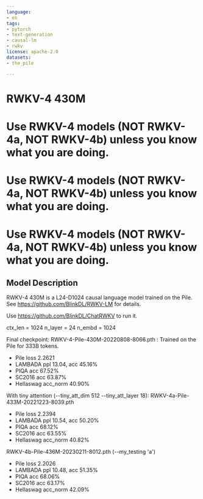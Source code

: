 ```yaml
---
language:
- en
tags:
- pytorch
- text-generation
- causal-lm
- rwkv
license: apache-2.0
datasets:
- the_pile

---
```


# RWKV-4 430M

# Use RWKV-4 models (NOT RWKV-4a, NOT RWKV-4b) unless you know what you are doing.
# Use RWKV-4 models (NOT RWKV-4a, NOT RWKV-4b) unless you know what you are doing.
# Use RWKV-4 models (NOT RWKV-4a, NOT RWKV-4b) unless you know what you are doing.

## Model Description

RWKV-4 430M is a L24-D1024 causal language model trained on the Pile. See https://github.com/BlinkDL/RWKV-LM for details.

Use https://github.com/BlinkDL/ChatRWKV to run it.

ctx_len = 1024
n_layer = 24
n_embd = 1024

Final checkpoint:
RWKV-4-Pile-430M-20220808-8066.pth : Trained on the Pile for 333B tokens.
* Pile loss 2.2621
* LAMBADA ppl 13.04, acc 45.16%
* PIQA acc 67.52%
* SC2016 acc 63.87%
* Hellaswag acc_norm 40.90%

With tiny attention (--tiny_att_dim 512 --tiny_att_layer 18):
RWKV-4a-Pile-433M-20221223-8039.pth
* Pile loss 2.2394
* LAMBADA ppl 10.54, acc 50.20%
* PIQA acc 68.12%
* SC2016 acc 63.55%
* Hellaswag acc_norm 40.82%

RWKV-4b-Pile-436M-20230211-8012.pth (--my_testing 'a')
* Pile loss 2.2026
* LAMBADA ppl 10.48, acc 51.35%
* PIQA acc 68.06%
* SC2016 acc 63.17%
* Hellaswag acc_norm 42.09%
